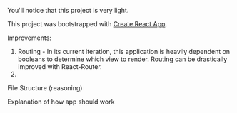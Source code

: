 You'll notice that this project is very light.

This project was bootstrapped with [Create React App](https://github.com/facebook/create-react-app).

Improvements:

1. Routing - In its current iteration, this application is heavily dependent on booleans to determine which view to render. Routing can be drastically improved with React-Router.
2.

File Structure (reasoning)

Explanation of how app should work
